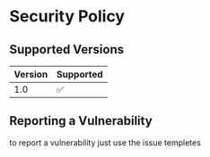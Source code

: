 # Security Policy

## Supported Versions

| Version | Supported          |
| ------- | ------------------ |
| 1.0 | :white_check_mark: |

## Reporting a Vulnerability

to report a vulnerability just use the issue templetes
